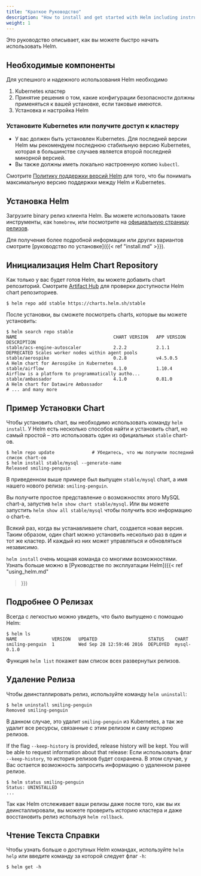 ```yaml
---
title: "Краткое Руководство"
description: "How to install and get started with Helm including instructions for distros, FAQs, and plugins."
weight: 1
---
```


Это руководство описывает, как вы можете быстро начать использовать Helm.

## Необходимые компоненты

Для успешного и надежного использования Helm необходимо

1. Kubernetes кластер
2. Принятие решения о том, какие конфигурации безопасности должны применяться к вашей установке, если таковые имеются.
3. Установка и настройка Helm

### Установите Kubernetes или получите доступ к кластеру

- У вас должен быть установлен Kubernetes. Для последней версии Helm мы
  рекомендуем последнюю стабильную версию Kubernetes, которая в большинстве случаев является
  второй последней минорной версией.
- Вы также должны иметь локально настроенную копию `kubectl`.

Смотрите [Политику поддержки версий Helm](https://helm.sh/docs/topics/version_skew/) для того, что бы понимать максимальную версию поддержки между Helm и Kubernetes.

## Установка Helm

Загрузите binary релиз клиента Helm. Вы можете использовать такие инструменты, как `homebrew`,
или посмотрите на [официальную страницу релизов](https://github.com/helm/helm/releases).

Для получения более подробной информации или других вариантов смотрите [руководство по установке]({{< ref
"install.md" >}}).

## Инициализация Helm Chart Repository

Как только у вас будет готов Helm, вы можете добавить chart репозиторий. Смотрите [Artifact
Hub](https://artifacthub.io/packages/search?kind=0) для проверки доступности Helm chart
репозиториев.

```console
$ helm repo add stable https://charts.helm.sh/stable
```

После установки, вы сможете посмотреть charts, которые вы можете установить:

```console
$ helm search repo stable
NAME                                    CHART VERSION   APP VERSION                     DESCRIPTION
stable/acs-engine-autoscaler            2.2.2           2.1.1                           DEPRECATED Scales worker nodes within agent pools
stable/aerospike                        0.2.8           v4.5.0.5                        A Helm chart for Aerospike in Kubernetes
stable/airflow                          4.1.0           1.10.4                          Airflow is a platform to programmatically autho...
stable/ambassador                       4.1.0           0.81.0                          A Helm chart for Datawire Ambassador
# ... and many more
```

## Пример Установки Chart

Чтобы установить chart, вы необходимо использовать команду `helm install`.
У Helm есть несколько способов найти и установить chart, но самый простой – это использовать один из официальных `stable` chart-ов.

```console
$ helm repo update              # Убедитесь, что мы получили последний список chart-ов
$ helm install stable/mysql --generate-name
Released smiling-penguin
```

В приведенном выше примере был выпущен `stable/mysql` chart, а имя нашего нового релиза: `smiling-penguin`.

Вы получите простое представление о возможностях этого MySQL chart-а, запустив `helm show
chart stable/mysql`.
Или вы можете запустить `helm show all stable/mysql` чтобы получить всю информацию о chart-е.

Всякий раз, когда вы устанавливаете chart, создается новая версия. 
Таким образом, один chart можно установить несколько раз в один и тот же кластер. 
И каждый из них может управляться и обновляться независимо.

`helm install` очень мощная команда со многими возможностями.
Узнать больше можно в [Руководстве по эксплуатации Helm]({{< ref "using_helm.md"
>}})

## Подробнее О Релизах

Всегда с легкостью можно увидеть, что было выпущено с помощью Helm:

```console
$ helm ls
NAME             VERSION   UPDATED                   STATUS    CHART
smiling-penguin  1         Wed Sep 28 12:59:46 2016  DEPLOYED  mysql-0.1.0
```

Функция `helm list` покажет вам список всех развернутых релизов.

## Удаление Релиза

Чтобы деинсталлировать релиз, используйте команду `helm uninstall`:

```console
$ helm uninstall smiling-penguin
Removed smiling-penguin
```

В данном случае, это удалит `smiling-penguin` из Kubernetes, 
а так же удалит все ресурсы, связанные с этим релизом и саму историю релизов.

If the flag `--keep-history` is provided, release history will be kept. You will
be able to request information about that release:
Если использовать флаг `--keep-history`, то история релизов будет сохранена.
В этом случае, у Вас остается возможность запросить информацию о удаленном ранее релизе.

```console
$ helm status smiling-penguin
Status: UNINSTALLED
... 
```

Так как Helm отслеживает ваши релизы даже после того, как вы их деинсталлировали, 
вы можете проверить историю кластера и даже восстановить релиз используя `helm rollback`.

## Чтение Текста Справки

Чтобы узнать больше о доступных Helm командах, используйте `helm help` или введите
команду за которой следует флаг `-h`:

```console
$ helm get -h
```
